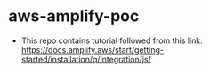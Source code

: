 # aws-amplify-poc
- This repo contains tutorial followed from this link: https://docs.amplify.aws/start/getting-started/installation/q/integration/js/